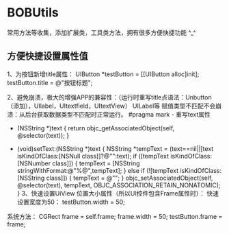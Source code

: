 # BOBUtils
常用方法等收集，添加扩展类，工具类方法，拥有很多方便快捷功能 ^_^

## 方便快捷设置属性值

1、为按钮新增title属性：
    UIButton *testButton = [[UIButton alloc]init];
    testButton.title = @"按钮标题";

2、避免崩溃，极大的增强APP的兼容性：（运行时重写title点语法：Unbutton（添加），UIlabel，UItextfield，UItextView）
    UILabel等 赋值类型不匹配不会崩溃：从后台获取数据类型不匹配时正常运行。
    #pragma mark - 重写text属性
   - (NSString *)text {
    return objc_getAssociatedObject(self, @selector(text));
   }

   - (void)setText:(NSString *)text {
    NSString *tempText = (text==nil||[text isKindOfClass:[NSNull class]]?@"":text);
    if ([tempText isKindOfClass:[NSNumber class]]) {
        tempText = [NSString stringWithFormat:@"%@",tempText];
    } else if (![tempText isKindOfClass:[NSString class]]) {
        tempText = @"";
    }
    objc_setAssociatedObject(self, @selector(text), tempText, OBJC_ASSOCIATION_RETAIN_NONATOMIC);
   }
3、快速设置UiView 位置大小属性（所以UI控件包含Frame属性时）：
   快速设置宽度为50：
    testButton.width = 50;

   系统方法：
    CGRect frame = self.frame;
    frame.width = 50;
    testButton.frame = frame;
